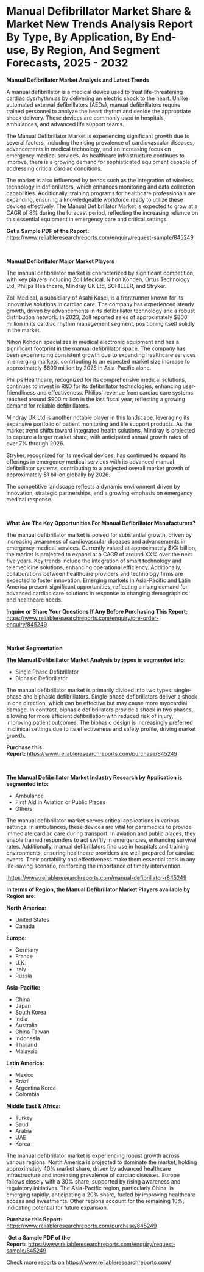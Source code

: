 <p><h1>Manual Defibrillator Market Share & Market New Trends Analysis Report By Type, By Application, By End-use, By Region, And Segment Forecasts, 2025 - 2032</h1></p><p><strong>Manual Defibrillator Market Analysis and Latest Trends</strong></p>
<p><p>A manual defibrillator is a medical device used to treat life-threatening cardiac dysrhythmias by delivering an electric shock to the heart. Unlike automated external defibrillators (AEDs), manual defibrillators require trained personnel to analyze the heart rhythm and decide the appropriate shock delivery. These devices are commonly used in hospitals, ambulances, and advanced life support teams.</p><p>The Manual Defibrillator Market is experiencing significant growth due to several factors, including the rising prevalence of cardiovascular diseases, advancements in medical technology, and an increasing focus on emergency medical services. As healthcare infrastructure continues to improve, there is a growing demand for sophisticated equipment capable of addressing critical cardiac conditions.</p><p>The market is also influenced by trends such as the integration of wireless technology in defibrillators, which enhances monitoring and data collection capabilities. Additionally, training programs for healthcare professionals are expanding, ensuring a knowledgeable workforce ready to utilize these devices effectively. The Manual Defibrillator Market is expected to grow at a CAGR of 8% during the forecast period, reflecting the increasing reliance on this essential equipment in emergency care and critical settings.</p></p>
<p><strong>Get a Sample PDF of the Report:&nbsp;</strong> <a href="https://www.reliableresearchreports.com/enquiry/request-sample/845249?utm_campaign=3070&utm_medium=2&utm_source=Github&utm_content=ia&utm_term=05032025&utm_id=manual-defibrillator">https://www.reliableresearchreports.com/enquiry/request-sample/845249</a></p>
<p>&nbsp;</p>
<p><strong>Manual Defibrillator Major Market Players</strong></p>
<p><p>The manual defibrillator market is characterized by significant competition, with key players including Zoll Medical, Nihon Kohden, Ortus Technology Ltd, Philips Healthcare, Mindray UK Ltd, SCHILLER, and Stryker. </p><p>Zoll Medical, a subsidiary of Asahi Kasei, is a frontrunner known for its innovative solutions in cardiac care. The company has experienced steady growth, driven by advancements in its defibrillator technology and a robust distribution network. In 2023, Zoll reported sales of approximately $800 million in its cardiac rhythm management segment, positioning itself solidly in the market.</p><p>Nihon Kohden specializes in medical electronic equipment and has a significant footprint in the manual defibrillator space. The company has been experiencing consistent growth due to expanding healthcare services in emerging markets, contributing to an expected market size increase to approximately $600 million by 2025 in Asia-Pacific alone.</p><p>Philips Healthcare, recognized for its comprehensive medical solutions, continues to invest in R&D for its defibrillator technologies, enhancing user-friendliness and effectiveness. Philips' revenue from cardiac care systems reached around $900 million in the last fiscal year, reflecting a growing demand for reliable defibrillators.</p><p>Mindray UK Ltd is another notable player in this landscape, leveraging its expansive portfolio of patient monitoring and life support products. As the market trend shifts toward integrated health solutions, Mindray is projected to capture a larger market share, with anticipated annual growth rates of over 7% through 2026.</p><p>Stryker, recognized for its medical devices, has continued to expand its offerings in emergency medical services with its advanced manual defibrillator systems, contributing to a projected overall market growth of approximately $1 billion globally by 2026. </p><p>The competitive landscape reflects a dynamic environment driven by innovation, strategic partnerships, and a growing emphasis on emergency medical response.</p></p>
<p>&nbsp;</p>
<p><strong>What Are The Key Opportunities For Manual Defibrillator Manufacturers?</strong></p>
<p><p>The manual defibrillator market is poised for substantial growth, driven by increasing awareness of cardiovascular diseases and advancements in emergency medical services. Currently valued at approximately $XX billion, the market is projected to expand at a CAGR of around XX% over the next five years. Key trends include the integration of smart technology and telemedicine solutions, enhancing operational efficiency. Additionally, collaborations between healthcare providers and technology firms are expected to foster innovation. Emerging markets in Asia-Pacific and Latin America present significant opportunities, reflecting a rising demand for advanced cardiac care solutions in response to changing demographics and healthcare needs.</p></p>
<p><strong>Inquire or Share Your Questions If Any Before Purchasing This Report:</strong> <a href="https://www.reliableresearchreports.com/enquiry/pre-order-enquiry/845249?utm_campaign=3070&utm_medium=2&utm_source=Github&utm_content=ia&utm_term=05032025&utm_id=manual-defibrillator">https://www.reliableresearchreports.com/enquiry/pre-order-enquiry/845249</a></p>
<p>&nbsp;</p>
<p><strong>Market Segmentation</strong></p>
<p><strong>The Manual Defibrillator Market Analysis by types is segmented into:</strong></p>
<p><ul><li>Single Phase Defibrillator</li><li>Biphasic Defibrillator</li></ul></p>
<p><p>The manual defibrillator market is primarily divided into two types: single-phase and biphasic defibrillators. Single-phase defibrillators deliver a shock in one direction, which can be effective but may cause more myocardial damage. In contrast, biphasic defibrillators provide a shock in two phases, allowing for more efficient defibrillation with reduced risk of injury, improving patient outcomes. The biphasic design is increasingly preferred in clinical settings due to its effectiveness and safety profile, driving market growth.</p></p>
<p><strong>Purchase this Report:&nbsp;</strong><a href="https://www.reliableresearchreports.com/purchase/845249?utm_campaign=3070&utm_medium=2&utm_source=Github&utm_content=ia&utm_term=05032025&utm_id=manual-defibrillator">https://www.reliableresearchreports.com/purchase/845249</a></p>
<p>&nbsp;</p>
<p><strong>The Manual Defibrillator Market Industry Research by Application is segmented into:</strong></p>
<p><ul><li>Ambulance</li><li>First Aid in Aviation or Public Places</li><li>Others</li></ul></p>
<p><p>The manual defibrillator market serves critical applications in various settings. In ambulances, these devices are vital for paramedics to provide immediate cardiac care during transport. In aviation and public places, they enable trained responders to act swiftly in emergencies, enhancing survival rates. Additionally, manual defibrillators find use in hospitals and training environments, ensuring healthcare providers are well-prepared for cardiac events. Their portability and effectiveness make them essential tools in any life-saving scenario, reinforcing the importance of timely intervention.</p></p>
<p><a href="https://www.reliableresearchreports.com/manual-defibrillator-r845249?utm_campaign=3070&utm_medium=2&utm_source=Github&utm_content=ia&utm_term=05032025&utm_id=manual-defibrillator">&nbsp;https://www.reliableresearchreports.com/manual-defibrillator-r845249</a></p>
<p><strong>In terms of Region, the Manual Defibrillator Market Players available by Region are:</strong></p>
<p>
    <p> <strong> North America: </strong>
        <ul>
            <li>United States</li>
            <li>Canada</li>
        </ul>
        </p> 
    <p> <strong> Europe: </strong>
        <ul>
            <li>Germany</li>
            <li>France</li>
            <li>U.K.</li>
            <li>Italy</li>
            <li>Russia</li>
        </ul>
        </p> 
    <p> <strong> Asia-Pacific: </strong>
        <ul>
            <li>China</li>
            <li>Japan</li>
            <li>South Korea</li>
            <li>India</li>
            <li>Australia</li>
            <li>China Taiwan</li>
            <li>Indonesia</li>
            <li>Thailand</li>
            <li>Malaysia</li>
        </ul>
        </p> 
    <p> <strong> Latin America: </strong>
        <ul>
            <li>Mexico</li>
            <li>Brazil</li>
            <li>Argentina Korea</li>
            <li>Colombia</li>
        </ul>
        </p> 
    <p> <strong> Middle East & Africa: </strong>
        <ul>
            <li>Turkey</li>
            <li>Saudi</li>
            <li>Arabia</li>
            <li>UAE</li>
            <li>Korea</li>
        </ul>
    </p>
    </p>
<p><p>The manual defibrillator market is experiencing robust growth across various regions. North America is projected to dominate the market, holding approximately 40% market share, driven by advanced healthcare infrastructure and increasing prevalence of cardiac diseases. Europe follows closely with a 30% share, supported by rising awareness and regulatory initiatives. The Asia-Pacific region, particularly China, is emerging rapidly, anticipating a 20% share, fueled by improving healthcare access and investments. Other regions account for the remaining 10%, indicating potential for future expansion.</p></p>
<p><strong>Purchase this Report: </strong><a href="https://www.reliableresearchreports.com/purchase/845249?utm_campaign=3070&utm_medium=2&utm_source=Github&utm_content=ia&utm_term=05032025&utm_id=manual-defibrillator">https://www.reliableresearchreports.com/purchase/845249</a></p>
<p>&nbsp;<strong>Get a Sample PDF of the Report:&nbsp;&nbsp;</strong><a href="https://www.reliableresearchreports.com/enquiry/request-sample/845249?utm_campaign=3070&utm_medium=2&utm_source=Github&utm_content=ia&utm_term=05032025&utm_id=manual-defibrillator">https://www.reliableresearchreports.com/enquiry/request-sample/845249</a></p>
<p><strong></strong></p>
<p>Check more reports on <a href="https://www.reliableresearchreports.com/?utm_campaign=3070&utm_medium=2&utm_source=Github&utm_content=ia&utm_term=05032025&utm_id=manual-defibrillator">https://www.reliableresearchreports.com/</a></p>
